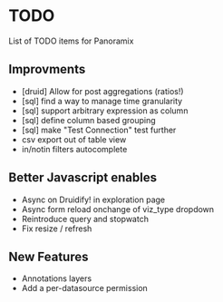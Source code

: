 # TODO
List of TODO items for Panoramix

## Improvments
* [druid] Allow for post aggregations (ratios!)
* [sql] find a way to manage time granularity
* [sql] support arbitrary expression as column
* [sql] define column based grouping
* [sql] make "Test Connection" test further
* csv export out of table view
* in/notin filters autocomplete

## Better Javascript enables
* Async on Druidify! in exploration page
* Async form reload onchange of viz_type dropdown
* Reintroduce query and stopwatch
* Fix resize / refresh

## New Features
* Annotations layers
* Add a per-datasource permission

